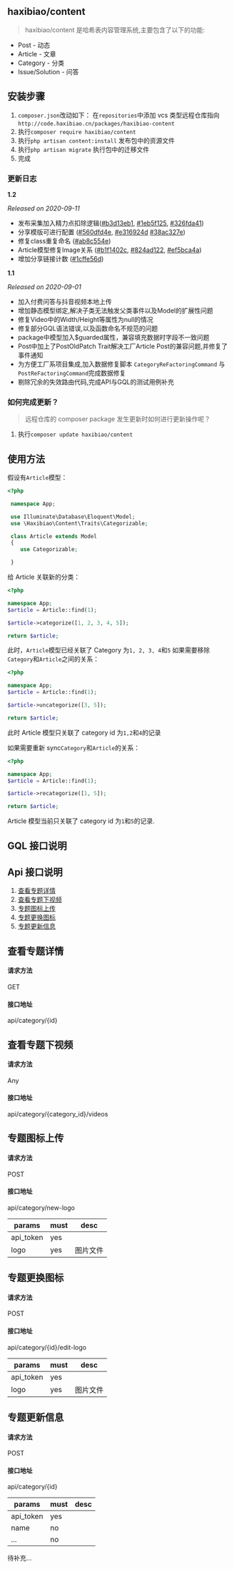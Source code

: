 ## haxibiao/content

> haxibiao/content 是哈希表内容管理系统,主要包含了以下的功能:

- Post - 动态
- Article - 文章
- Category - 分类
- Issue/Solution - 问答

## 安装步骤

1.  `composer.json`改动如下：
    在`repositories`中添加 vcs 类型远程仓库指向
    `http://code.haxibiao.cn/packages/haxibiao-content`
2.  执行`composer require haxibiao/content`
3.  执行`php artisan content:install` 发布包中的资源文件
4.  执行`php artisan migrate` 执行包中的迁移文件
5.  完成

### 更新日志
**1.2**

_Released on 2020-09-11_

- 发布采集加入精力点扣除逻辑([#b3d13eb1](http://code.haxibiao.cn/packages/haxibiao-content/commit/b3d13eb166019b4cd81e51f7a4698dc484c29fdb), [#1eb5f125](http://code.haxibiao.cn/packages/haxibiao-content/commit/1eb5f125712977bd1460bcf4ba704b28cd766426), [#326fda41](http://code.haxibiao.cn/packages/haxibiao-content/commit/326fda415b5b0774a5faf0fa31d28d15a8815055))
- 分享模版可进行配置 ([#560dfd4e](http://code.haxibiao.cn/packages/haxibiao-content/commit/560dfd4e92bb7b5e41bcee993ddf9a10e876ff89), [#e316924d](http://code.haxibiao.cn/packages/haxibiao-content/commit/e316924d647500a926a5895a569339b683762b0a) [#38ac327e](http://code.haxibiao.cn/packages/haxibiao-content/commit/38ac327eeb0150ec7ebafd6a9772a683cc136d2e))
- 修复class重复命名 ([#ab8c554e](http://code.haxibiao.cn/packages/haxibiao-content/commit/ab8c554e10788587a1542a935d1a5ee5a2a3ab86))
- Article模型修复Image关系 ([#b1f1402c](http://code.haxibiao.cn/packages/haxibiao-content/commit/b1f1402cfda9d7f2529fd77bdcb5448163b2c320), [#824ad122](http://code.haxibiao.cn/packages/haxibiao-content/commit/824ad122ee3fa7ffa24e314f771918b9ef0bd72d), [#ef5bca4a](http://code.haxibiao.cn/packages/haxibiao-content/commit/ef5bca4a9f0866bb82cfae19c770060c20a3d0cc))
- 增加分享链接计数 ([#1cffe56d](http://code.haxibiao.cn/packages/haxibiao-content/commit/1cffe56d51733aec58b4ef4d2003fbdb5d698213))

**1.1**

_Released on 2020-09-01_

- 加入付费问答与抖音视频本地上传
- 增加静态模型绑定,解决子类无法触发父类事件以及Model的扩展性问题
- 修复Video中的Width/Height等属性为null的情况 
- 修复部分GQL语法错误,以及函数命名不规范的问题
- package中模型加入$guarded属性，兼容填充数据时字段不一致问题
- Post中加上了PostOldPatch Trait解决工厂Article Post的兼容问题,并修复了事件通知
- 为方便工厂系项目集成,加入数据修复脚本 `CategoryReFactoringCommand` 与 `PostReFactoringCommand`完成数据修复
- 剔除冗余的失效路由代码,完成API与GQL的测试用例补充

### 如何完成更新？

> 远程仓库的 composer package 发生更新时如何进行更新操作呢？

1.  执行`composer update haxibiao/content`

## 使用方法

假设有`Article`模型：

```php
<?php

 namespace App;

 use Illuminate\Database\Eloquent\Model;
 use \Haxibiao\Content\Traits\Categorizable;

 class Article extends Model
 {
 	use Categorizable;

 }
```

给 Article 关联新的分类：

```php
<?php

namespace App;
$article = Article::find(1);

$article->categorize([1, 2, 3, 4, 5]);

return $article;
```

此时，`Article`模型已经关联了 Category 为`1, 2, 3, 4`和`5`
如果需要移除`Category`和`Article`之间的关系：

```php
<?php

namespace App;
$article = Article::find(1);

$article->uncategorize([3, 5]);

return $article;
```

此时 Article 模型只关联了 category id 为`1,2`和`4`的记录

如果需要重新 sync`Category`和`Article`的关系：

```php
<?php

namespace App;
$article = Article::find(1);

$article->recategorize([1, 5]);

return $article;
```

Article 模型当前只关联了 category id 为`1`和`5`的记录.

## GQL 接口说明

## Api 接口说明

1.  [查看专题详情](#查看专题详情)
2.  [查看专题下视频](#查看专题下视频)
3.  [专题图标上传](#专题图标上传)
4.  [专题更换图标](#专题更换图标)
5.  [专题更新信息](#专题更新信息)

## 查看专题详情

#### 请求方法

GET

#### 接口地址

api/category/{id}

## 查看专题下视频

#### 请求方法

Any

#### 接口地址

api/category/{category_id}/videos

## 专题图标上传

#### 请求方法

POST

#### 接口地址

api/category/new-logo

| params    | must | desc     |
| --------- | ---- | -------- |
| api_token | yes  |          |
| logo      | yes  | 图片文件 |

## 专题更换图标

#### 请求方法

POST

#### 接口地址

api/category/{id}/edit-logo

| params    | must | desc     |
| --------- | ---- | -------- |
| api_token | yes  |          |
| logo      | yes  | 图片文件 |

## 专题更新信息

#### 请求方法

POST

#### 接口地址

api/category/{id}

| params    | must | desc |
| --------- | ---- | ---- |
| api_token | yes  |      |
| name      | no   |      |
| ...       | no   |      |

待补充...
